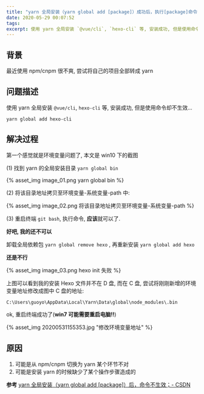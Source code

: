 ```yaml
---
title: "yarn 全局安装（yarn global add [package]）成功后，执行[package]命令不生效"
date: 2020-05-29 00:07:52
tags:
excerpt: 使用 yarn 全局安装 `@vue/cli`, `hexo-cli` 等, 安装成功, 但是使用命令却不生效, 一般是环境变量配置问题
---
```



## 背景

最近使用 npm/cnpm 很不爽, 尝试将自己的项目全部转成 yarn

## 问题描述

使用 yarn 全局安装 `@vue/cli`, `hexo-cli` 等, 安装成功, 但是使用命令却不生效...

`yarn global add hexo-cli`

## 解决过程

第一个感觉就是环境变量问题了, 本文是 win10 下的截图

(1) 找到 yarn 的全局安装目录 `yarn global bin`

{% asset_img image_01.png yarn global bin %}

(2) 将该目录地址拷贝至环境变量-系统变量-path 中:

{% asset_img image_02.png 将该目录地址拷贝至环境变量-系统变量-path %}

(3) 重启终端 `git bash`, 执行命令, **应该**就可以了.

**好吧, 我的还不可以**

卸载全局依赖包 `yarn global remove hexo` , 再重新安装 `yarn global add hexo`

**还是不行**

{% asset_img image_03.png hexo init 失败 %}

上图可以看到我的安装 Hexo 文件并不在 D 盘, 而在 C 盘, 尝试将刚刚新增的环境变量地址修改成图中 C 盘的地址: 
```
C:\Users\guoyo\AppData\Local\Yarn\Data\global\node_modules\.bin
```

ok, 重启终端成功了(**win7 可能需要重启电脑!!**)

{% asset_img 20200531155353.jpg "修改环境变量地址" %}


## 原因

1. 可能是从 npm/cnpm 切换为 yarn 某个环节不对
2. 可能是安装 yarn 的时候缺少了某个操作步骤造成的

**参考**
[yarn 全局安装（yarn global add [package]）后，命令不生效；- CSDN](https://blog.csdn.net/weixin_41643133/article/details/83829235)
